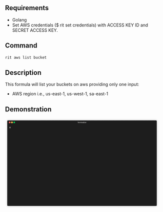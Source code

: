 <!-- markdownlint-disable-file MD013 -->
<!-- markdownlint-disable-file MD033 -->
<!-- markdownlint-disable-file MD041 -->

## Requirements

- Golang
- Set AWS credentials (\$ rit set credentials) with ACCESS KEY ID and SECRET ACCESS KEY.

## Command

```bash
rit aws list bucket
```

## Description

This formula will list your buckets on aws providing only one input:

- AWS region i.e., us-east-1, us-west-1, sa-east-1

## Demonstration

<img src="https://raw.githubusercontent.com/ZupIT/ritchie-formulas/master/aws/list/bucket/demo.gif">
